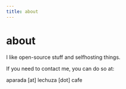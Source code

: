 ```yaml
---
title: about
---
```


# about

I like open-source stuff and selfhosting things.

If you need to contact me, you can do so at:

aparada [at] lechuza [dot] cafe
